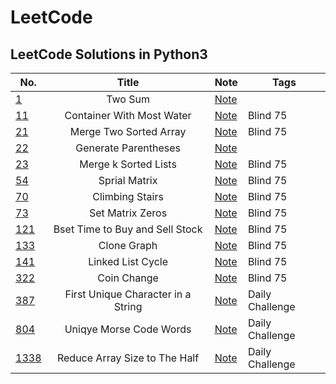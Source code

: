 # LeetCode

## LeetCode Solutions in Python3

| No. | Title | Note | Tags|
| ------------- |:-------------:| -------------| -------------|
| [1](https://leetcode.com/problems/two-sum/) | Two Sum | [Note](https://www.notion.so/jeewonkoo/1-Two-Sum-3b9351fdc47a4cdcafb58f5c1118017c) |  |
| [11](https://leetcode.com/problems/container-with-most-water/) | Container With Most Water | [Note](https://www.notion.so/jeewonkoo/11-Container-With-Most-Water-dcf1d37de2994e70a803800b981afcb7) | Blind 75 |
| [21](https://leetcode.com/problems/merge-two-sorted-lists/) | Merge Two Sorted Array | [Note](https://www.notion.so/jeewonkoo/0ccb17f9a7d84da2bf3b5f3c85242f01?v=5ecf425d37e241158c6f2c5a10d02547&p=5e986e3b7c754757b55c6a876424cfa6&pm=s) | Blind 75 |
| [22](https://leetcode.com/problems/generate-parentheses/) | Generate Parentheses | [Note](https://www.notion.so/jeewonkoo/22-Generate-Parentheses-1fff66a427d74e0cba5bed6c805c18ca) |  |
| [23](https://leetcode.com/problems/merge-k-sorted-lists/) | Merge k Sorted Lists | [Note](https://www.notion.so/jeewonkoo/23-Merge-k-Sorted-Lists-fe2127bd23bf464b9de06bd98683c30a) | Blind 75 |
| [54](https://leetcode.com/problems/spiral-matrix/) | Sprial Matrix | [Note](https://www.notion.so/jeewonkoo/54-Spiral-Matrix-4ba62b60740548f2807ab92768eb4d20) | Blind 75 |
| [70](https://leetcode.com/problems/climbing-stairs/) | Climbing Stairs | [Note](https://www.notion.so/jeewonkoo/70-Climbing-Stairs-f23050190629491e9ffb3730ab274fea) | Blind 75 |
| [73](https://leetcode.com/problems/set-matrix-zeroes/) | Set Matrix Zeros | [Note](https://www.notion.so/jeewonkoo/73-Set-Matrix-Zeros-9151ff09549447a3ac13b1b149043f24) | Blind 75 |
| [121](https://leetcode.com/problems/best-time-to-buy-and-sell-stock/) | Bset Time to Buy and Sell Stock | [Note](https://www.notion.so/jeewonkoo/121-Best-Time-to-Buy-and-Sell-Stock-0f5fbb3d9a7b4581b3dd220deb17bdaa) | Blind 75 |
| [133](https://leetcode.com/problems/clone-graph/) | Clone Graph | [Note](https://www.notion.so/jeewonkoo/133-Clone-Graph-f239349fa28b45e2a8f1ea30cff23865) | Blind 75 |
| [141](https://leetcode.com/problems/linked-list-cycle/) | Linked List Cycle | [Note](https://www.notion.so/jeewonkoo/141-Linked-List-Cycle-58527af5ac5348f2a28e231b75dc0c6d) | Blind 75 |
| [322](https://leetcode.com/problems/coin-change/) | Coin Change | [Note](https://www.notion.so/jeewonkoo/332-Coin-Change-f038e00cb0e04ebb9963135895706a3a) | Blind 75 |
| [387](https://leetcode.com/problems/first-unique-character-in-a-string/) | First Unique Character in a String | [Note](https://www.notion.so/jeewonkoo/387-First-Unique-Character-in-a-String-61a7a426fa894bbca4c1d4dc130d9050) | Daily Challenge |
| [804](https://leetcode.com/problems/unique-morse-code-words/) | Uniqye Morse Code Words | [Note](https://www.notion.so/jeewonkoo/804-Unique-Morse-Code-Words-8a64daa11ca14273b97ecedee712a139) | Daily Challenge |
| [1338](https://leetcode.com/problems/reduce-array-size-to-the-half/) | Reduce Array Size to The Half | [Note](https://www.notion.so/jeewonkoo/1338-Reduce-Array-Size-to-The-Half-b8b88a36216d47c8b15d3468e767dae4) | Daily Challenge |